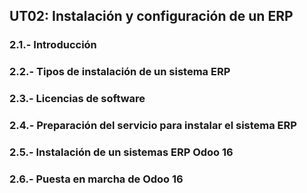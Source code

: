 ## UT02: Instalación y configuración de un ERP

### 2.1.- Introducción

### 2.2.- Tipos de instalación de un sistema ERP

### 2.3.- Licencias de software

### 2.4.- Preparación del servicio para instalar el sistema ERP

### 2.5.- Instalación de un sistemas ERP Odoo 16

### 2.6.- Puesta en marcha de Odoo 16